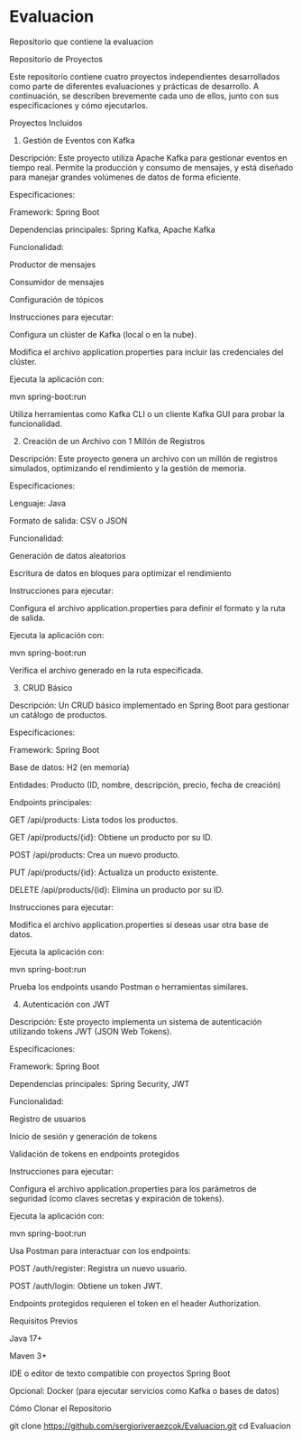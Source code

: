 # Evaluacion
Repositorio que contiene la evaluacion

Repositorio de Proyectos

Este repositorio contiene cuatro proyectos independientes desarrollados como parte de diferentes evaluaciones y prácticas de desarrollo. A continuación, se describen brevemente cada uno de ellos, junto con sus especificaciones y cómo ejecutarlos.

Proyectos Incluidos

1. Gestión de Eventos con Kafka

Descripción:
Este proyecto utiliza Apache Kafka para gestionar eventos en tiempo real. Permite la producción y consumo de mensajes, y está diseñado para manejar grandes volúmenes de datos de forma eficiente.

Especificaciones:

Framework: Spring Boot

Dependencias principales: Spring Kafka, Apache Kafka

Funcionalidad:

Productor de mensajes

Consumidor de mensajes

Configuración de tópicos

Instrucciones para ejecutar:

Configura un clúster de Kafka (local o en la nube).

Modifica el archivo application.properties para incluir las credenciales del clúster.

Ejecuta la aplicación con:

mvn spring-boot:run

Utiliza herramientas como Kafka CLI o un cliente Kafka GUI para probar la funcionalidad.

2. Creación de un Archivo con 1 Millón de Registros

Descripción:
Este proyecto genera un archivo con un millón de registros simulados, optimizando el rendimiento y la gestión de memoria.

Especificaciones:

Lenguaje: Java

Formato de salida: CSV o JSON

Funcionalidad:

Generación de datos aleatorios

Escritura de datos en bloques para optimizar el rendimiento

Instrucciones para ejecutar:

Configura el archivo application.properties para definir el formato y la ruta de salida.

Ejecuta la aplicación con:

mvn spring-boot:run

Verifica el archivo generado en la ruta especificada.

3. CRUD Básico

Descripción:
Un CRUD básico implementado en Spring Boot para gestionar un catálogo de productos.

Especificaciones:

Framework: Spring Boot

Base de datos: H2 (en memoria)

Entidades: Producto (ID, nombre, descripción, precio, fecha de creación)

Endpoints principales:

GET /api/products: Lista todos los productos.

GET /api/products/{id}: Obtiene un producto por su ID.

POST /api/products: Crea un nuevo producto.

PUT /api/products/{id}: Actualiza un producto existente.

DELETE /api/products/{id}: Elimina un producto por su ID.

Instrucciones para ejecutar:

Modifica el archivo application.properties si deseas usar otra base de datos.

Ejecuta la aplicación con:

mvn spring-boot:run

Prueba los endpoints usando Postman o herramientas similares.

4. Autenticación con JWT

Descripción:
Este proyecto implementa un sistema de autenticación utilizando tokens JWT (JSON Web Tokens).

Especificaciones:

Framework: Spring Boot

Dependencias principales: Spring Security, JWT

Funcionalidad:

Registro de usuarios

Inicio de sesión y generación de tokens

Validación de tokens en endpoints protegidos

Instrucciones para ejecutar:

Configura el archivo application.properties para los parámetros de seguridad (como claves secretas y expiración de tokens).

Ejecuta la aplicación con:

mvn spring-boot:run

Usa Postman para interactuar con los endpoints:

POST /auth/register: Registra un nuevo usuario.

POST /auth/login: Obtiene un token JWT.

Endpoints protegidos requieren el token en el header Authorization.

Requisitos Previos

Java 17+

Maven 3+

IDE o editor de texto compatible con proyectos Spring Boot

Opcional: Docker (para ejecutar servicios como Kafka o bases de datos)

Cómo Clonar el Repositorio

git clone https://github.com/sergioriveraezcok/Evaluacion.git
cd Evaluacion

